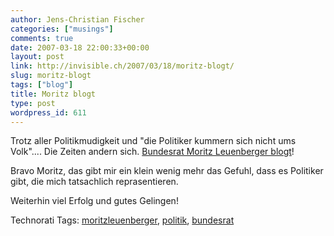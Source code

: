 ```yaml
---
author: Jens-Christian Fischer
categories: ["musings"]
comments: true
date: 2007-03-18 22:00:33+00:00
layout: post
link: http://invisible.ch/2007/03/18/moritz-blogt/
slug: moritz-blogt
tags: ["blog"]
title: Moritz blogt
type: post
wordpress_id: 611
---
```


Trotz aller Politikmudigkeit und "die Politiker kummern sich nicht ums Volk".... Die Zeiten andern sich. [Bundesrat Moritz Leuenberger blogt][1]!

Bravo Moritz, das gibt mir ein klein wenig mehr das Gefuhl, dass es Politiker gibt, die mich tatsachlich reprasentieren.

Weiterhin viel Erfolg und gutes Gelingen!

[1]: http://moritzleuenberger.blueblog.ch/


Technorati Tags: [moritzleuenberger](http://www.technorati.com/tag/moritzleuenberger), [politik](http://www.technorati.com/tag/politik), [bundesrat](http://www.technorati.com/tag/bundesrat)
